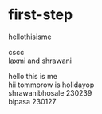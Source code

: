 # first-step
hellothisisme
<br>

cscc<br>
laxmi and shrawani<br>

hello this is me
<br>
hii tommorow is holidayop
<br>
shrawanibhosale 230239
<br>
bipasa 230127